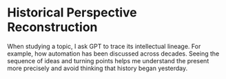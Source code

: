 # Historical Perspective Reconstruction

When studying a topic, I ask GPT to trace its intellectual lineage. For example, how automation has been discussed across decades. Seeing the sequence of ideas and turning points helps me understand the present more precisely and avoid thinking that history began yesterday.